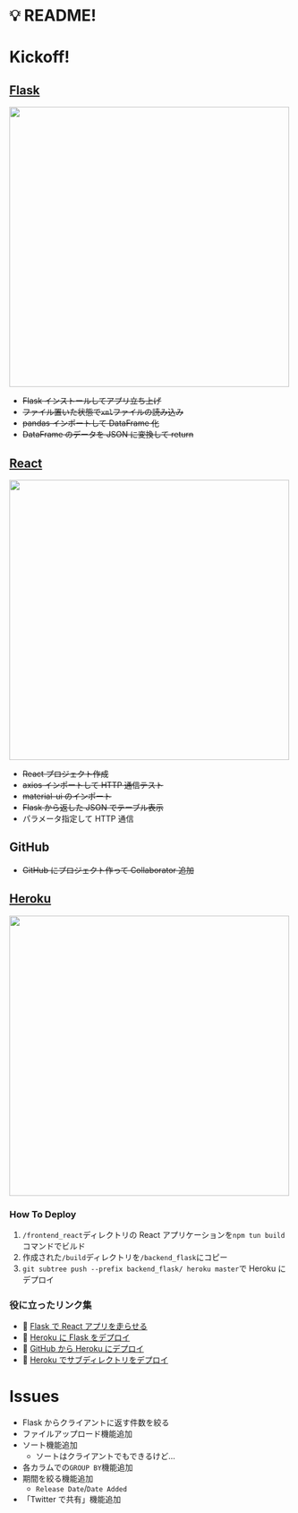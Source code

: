 # :bulb: README!

# Kickoff!

## [Flask](https://a2c.bitbucket.io/flask/)

<img src="https://a2c.bitbucket.io/flask/_images/logo-full.png" width="500px">

- ~~Flask インストールしてアプリ立ち上げ~~
- ~~ファイル置いた状態で`xml`ファイルの読み込み~~
- ~~pandas インポートして DataFrame 化~~
- ~~DataFrame のデータを JSON に変換して return~~

## [React](https://ja.reactjs.org/)

<img src="https://dwglogo.com/wp-content/uploads/2017/09/React_logo.png" width="500px">

- ~~React プロジェクト作成~~
- ~~axios インポートして HTTP 通信テスト~~
- ~~material-ui のインポート~~
- ~~Flask から返した JSON でテーブル表示~~
- パラメータ指定して HTTP 通信

## GitHub

- ~~GitHub にプロジェクト作って Collaborator 追加~~

## [Heroku](https://jp.heroku.com/)

<img src="https://cdn-ak.f.st-hatena.com/images/fotolife/m/mickey-STRANGE/20180507/20180507210630.jpg" width="500px">

### How To Deploy

1. `/frontend_react`ディレクトリの React アプリケーションを`npm tun build`コマンドでビルド
2. 作成された`/build`ディレクトリを`/backend_flask`にコピー
3. `git subtree push --prefix backend_flask/ heroku master`で Heroku にデプロイ

### 役に立ったリンク集

- :link: [Flask で React アプリを走らせる](https://qiita.com/sand/items/49af68f1af296724e9b8)
- :link: [Heroku に Flask をデプロイ](https://tanuhack.com/deploy-flask-heroku/)
- :link: [GitHub から Heroku にデプロイ](https://qiita.com/sho7650/items/ebd87c5dc2c4c7abb8f0)
- :link: [Heroku でサブディレクトリをデプロイ](https://qrunch.net/@yumechi/entries/8d7uwLWuOFtA09sn)

# Issues

- Flask からクライアントに返す件数を絞る
- ファイルアップロード機能追加
- ソート機能追加
  - ソートはクライアントでもできるけど…
- 各カラムでの`GROUP BY`機能追加
- 期間を絞る機能追加
  - `Release Date`/`Date Added`
- 「Twitter で共有」機能追加
